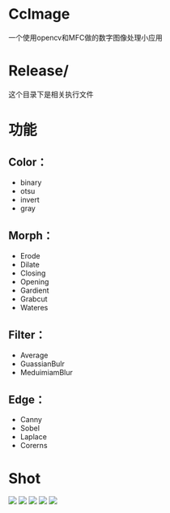 CcImage
=======

一个使用opencv和MFC做的数字图像处理小应用

Release/
========

这个目录下是相关执行文件


功能
======

Color：
------------

* binary
* otsu
* invert
* gray


Morph：
------------

* Erode
* Dilate
* Closing
* Opening
* Gardient
* Grabcut
* Wateres



Filter：
------------

* Average
* GuassianBulr
* MeduimiamBlur


Edge：
------------

* Canny
* Sobel
* Laplace
* Corerns


Shot
=============


[<img src="https://github.com/thomashuang/CcImage/blob/master/shot/shot-1.png?raw=true">](shot/shot-1.png)
[<img src="https://github.com/thomashuang/CcImage/blob/master/shot/shot-2.png?raw=true">](shot/shot-2.png)
[<img src="https://github.com/thomashuang/CcImage/blob/master/shot/shot-3.png?raw=true">](shot/shot-3.png)
[<img src="https://github.com/thomashuang/CcImage/blob/master/shot/shot-4.png?raw=true">](shot/shot-4.png)
[<img src="https://github.com/thomashuang/CcImage/blob/master/shot/shot-5.png?raw=true">](shot/shot-5.png)

